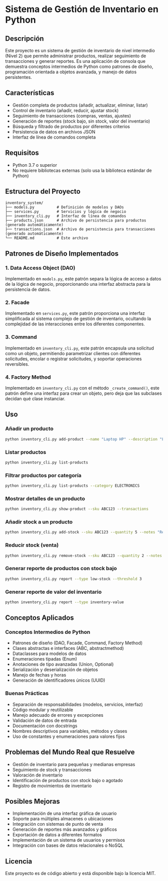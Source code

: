 # Sistema de Gestión de Inventario en Python

## Descripción
Este proyecto es un sistema de gestión de inventario de nivel intermedio (Nivel 2) que permite administrar productos, realizar seguimiento de transacciones y generar reportes. Es una aplicación de consola que demuestra conceptos intermedios de Python como patrones de diseño, programación orientada a objetos avanzada, y manejo de datos persistentes.

## Características
- Gestión completa de productos (añadir, actualizar, eliminar, listar)
- Control de inventario (añadir, reducir, ajustar stock)
- Seguimiento de transacciones (compras, ventas, ajustes)
- Generación de reportes (stock bajo, sin stock, valor del inventario)
- Búsqueda y filtrado de productos por diferentes criterios
- Persistencia de datos en archivos JSON
- Interfaz de línea de comandos completa

## Requisitos
- Python 3.7 o superior
- No requiere bibliotecas externas (solo usa la biblioteca estándar de Python)

## Estructura del Proyecto
```
inventory_system/
├── models.py          # Definición de modelos y DAOs
├── services.py        # Servicios y lógica de negocio
├── inventory_cli.py   # Interfaz de línea de comandos
├── products.json      # Archivo de persistencia para productos (generado automáticamente)
├── transactions.json  # Archivo de persistencia para transacciones (generado automáticamente)
└── README.md          # Este archivo
```

## Patrones de Diseño Implementados

### 1. Data Access Object (DAO)
Implementado en `models.py`, este patrón separa la lógica de acceso a datos de la lógica de negocio, proporcionando una interfaz abstracta para la persistencia de datos.

### 2. Facade
Implementado en `services.py`, este patrón proporciona una interfaz simplificada al sistema complejo de gestión de inventario, ocultando la complejidad de las interacciones entre los diferentes componentes.

### 3. Command
Implementado en `inventory_cli.py`, este patrón encapsula una solicitud como un objeto, permitiendo parametrizar clientes con diferentes solicitudes, encolar o registrar solicitudes, y soportar operaciones reversibles.

### 4. Factory Method
Implementado en `inventory_cli.py` con el método `_create_command()`, este patrón define una interfaz para crear un objeto, pero deja que las subclases decidan qué clase instanciar.

## Uso

### Añadir un producto
```bash
python inventory_cli.py add-product --name "Laptop HP" --description "Laptop HP 15.6 pulgadas" --category ELECTRONICS --price 599.99 --quantity 10
```

### Listar productos
```bash
python inventory_cli.py list-products
```

### Filtrar productos por categoría
```bash
python inventory_cli.py list-products --category ELECTRONICS
```

### Mostrar detalles de un producto
```bash
python inventory_cli.py show-product --sku ABC123 --transactions
```

### Añadir stock a un producto
```bash
python inventory_cli.py add-stock --sku ABC123 --quantity 5 --notes "Reposición de inventario"
```

### Reducir stock (venta)
```bash
python inventory_cli.py remove-stock --sku ABC123 --quantity 2 --notes "Venta a cliente"
```

### Generar reporte de productos con stock bajo
```bash
python inventory_cli.py report --type low-stock --threshold 3
```

### Generar reporte de valor del inventario
```bash
python inventory_cli.py report --type inventory-value
```

## Conceptos Aplicados

### Conceptos Intermedios de Python
- Patrones de diseño (DAO, Facade, Command, Factory Method)
- Clases abstractas e interfaces (ABC, abstractmethod)
- Dataclasses para modelos de datos
- Enumeraciones tipadas (Enum)
- Anotaciones de tipo avanzadas (Union, Optional)
- Serialización y deserialización de objetos
- Manejo de fechas y horas
- Generación de identificadores únicos (UUID)

### Buenas Prácticas
- Separación de responsabilidades (modelos, servicios, interfaz)
- Código modular y reutilizable
- Manejo adecuado de errores y excepciones
- Validación de datos de entrada
- Documentación con docstrings
- Nombres descriptivos para variables, métodos y clases
- Uso de constantes y enumeraciones para valores fijos

## Problemas del Mundo Real que Resuelve
- Gestión de inventario para pequeñas y medianas empresas
- Seguimiento de stock y transacciones
- Valoración de inventario
- Identificación de productos con stock bajo o agotado
- Registro de movimientos de inventario

## Posibles Mejoras
- Implementación de una interfaz gráfica de usuario
- Soporte para múltiples almacenes o ubicaciones
- Integración con sistemas de punto de venta
- Generación de reportes más avanzados y gráficos
- Exportación de datos a diferentes formatos
- Implementación de un sistema de usuarios y permisos
- Integración con bases de datos relacionales o NoSQL

## Licencia
Este proyecto es de código abierto y está disponible bajo la licencia MIT.